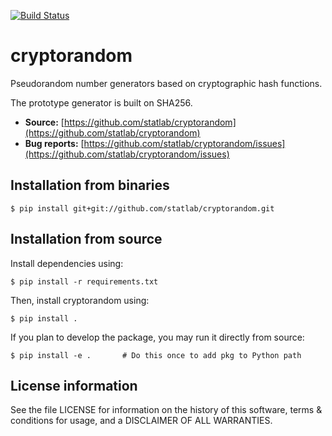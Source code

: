 [![Build Status](https://travis-ci.org/statlab/cryptorandom.svg?branch=master)](https://travis-ci.org/statlab/cryptorandom)
# cryptorandom
Pseudorandom number generators based on cryptographic hash functions.

The prototype generator is built on SHA256.

- **Source:** [https://github.com/statlab/cryptorandom](https://github.com/statlab/cryptorandom)
- **Bug reports:** [https://github.com/statlab/cryptorandom/issues](https://github.com/statlab/cryptorandom/issues)

## Installation from binaries

```
$ pip install git+git://github.com/statlab/cryptorandom.git
```

## Installation from source

Install dependencies using:

```
$ pip install -r requirements.txt
```

Then, install cryptorandom using:

```
$ pip install .
```

If you plan to develop the package, you may run it directly from source:

```
$ pip install -e .       # Do this once to add pkg to Python path
```

## License information

See the file LICENSE for information on the history of this software, terms
& conditions for usage, and a DISCLAIMER OF ALL WARRANTIES.
